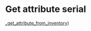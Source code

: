 # Get attribute serial

[_get_attribute_from_inventory](../../repositories/bruin_repository/_get_attribute_from_inventory.md))

